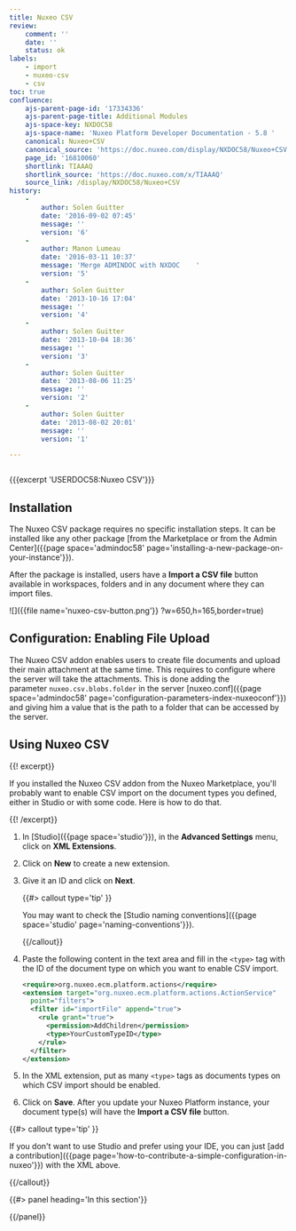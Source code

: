 ```yaml
---
title: Nuxeo CSV
review:
    comment: ''
    date: ''
    status: ok
labels:
    - import
    - nuxeo-csv
    - csv
toc: true
confluence:
    ajs-parent-page-id: '17334336'
    ajs-parent-page-title: Additional Modules
    ajs-space-key: NXDOC58
    ajs-space-name: 'Nuxeo Platform Developer Documentation - 5.8 '
    canonical: Nuxeo+CSV
    canonical_source: 'https://doc.nuxeo.com/display/NXDOC58/Nuxeo+CSV'
    page_id: '16810060'
    shortlink: TIAAAQ
    shortlink_source: 'https://doc.nuxeo.com/x/TIAAAQ'
    source_link: /display/NXDOC58/Nuxeo+CSV
history:
    - 
        author: Solen Guitter
        date: '2016-09-02 07:45'
        message: ''
        version: '6'
    - 
        author: Manon Lumeau
        date: '2016-03-11 10:37'
        message: 'Merge ADMINDOC with NXDOC    '
        version: '5'
    - 
        author: Solen Guitter
        date: '2013-10-16 17:04'
        message: ''
        version: '4'
    - 
        author: Solen Guitter
        date: '2013-10-04 18:36'
        message: ''
        version: '3'
    - 
        author: Solen Guitter
        date: '2013-08-06 11:25'
        message: ''
        version: '2'
    - 
        author: Solen Guitter
        date: '2013-08-02 20:01'
        message: ''
        version: '1'

---
```

<div class="row"><div class="column medium-8">

{{{excerpt 'USERDOC58:Nuxeo CSV'}}}

## Installation

The Nuxeo CSV package requires no specific installation steps. It can be installed like any other package [from the Marketplace or from the Admin Center]({{page space='admindoc58' page='installing-a-new-package-on-your-instance'}}).

After the package is installed, users have a **Import a CSV file** button available in workspaces, folders and in any document where they can import files.

![]({{file name='nuxeo-csv-button.png'}} ?w=650,h=165,border=true)

## Configuration: Enabling File Upload

The Nuxeo CSV addon enables users to create file documents and upload their main attachment at the same time. This requires to configure where the server will take the attachments. This is done adding the parameter&nbsp;`nuxeo.csv.blobs.folder` in the server [nuxeo.conf]({{page space='admindoc58' page='configuration-parameters-index-nuxeoconf'}}) and giving him a value that is the path to a folder that can be accessed by the server.

## Using Nuxeo CSV

{{! excerpt}}

If you installed the Nuxeo CSV addon from the Nuxeo Marketplace, you'll probably want to enable CSV import on the document types you defined, either in Studio or with some code. Here is how to do that.

{{! /excerpt}}

1.  In&nbsp;[Studio]({{page space='studio'}}), in the&nbsp;**Advanced Settings**&nbsp;menu, click on&nbsp;**XML Extensions**.
2.  Click on&nbsp;**New**&nbsp;to create a new extension.
3.  Give it an ID and click on&nbsp;**Next**.

    {{#> callout type='tip' }}

    You may want to check the [Studio naming conventions]({{page space='studio' page='naming-conventions'}}).

    {{/callout}}
4.  Paste the following content in the text area and fill in the&nbsp;`<type>`&nbsp;tag with the ID of the document type on which you want to enable CSV import.

    ```xml
    <require>org.nuxeo.ecm.platform.actions</require>
    <extension target="org.nuxeo.ecm.platform.actions.ActionService"
      point="filters">
      <filter id="importFile" append="true">
        <rule grant="true">
          <permission>AddChildren</permission>
          <type>YourCustomTypeID</type>
        </rule>
      </filter>
    </extension>
    ```

5.  In the XML extension, put as many&nbsp;`<type>`&nbsp;tags as documents types on which CSV import should be enabled.
6.  Click on&nbsp;**Save**.
    After you update your Nuxeo Platform instance, your document type(s) will have the&nbsp;**Import a CSV file**&nbsp;button.

{{#> callout type='tip' }}

If you don't want to use Studio and prefer using your IDE, you can just [add a contribution]({{page page='how-to-contribute-a-simple-configuration-in-nuxeo'}}) with the XML above.

{{/callout}}</div><div class="column medium-4">{{#> panel heading='In this section'}}

{{/panel}}</div></div>